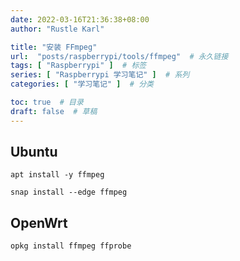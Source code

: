 ```yaml
---
date: 2022-03-16T21:36:38+08:00
author: "Rustle Karl"

title: "安装 FFmpeg"
url:  "posts/raspberrypi/tools/ffmpeg"  # 永久链接
tags: [ "Raspberrypi" ]  # 标签
series: [ "Raspberrypi 学习笔记" ]  # 系列
categories: [ "学习笔记" ]  # 分类

toc: true  # 目录
draft: false  # 草稿
---
```


## Ubuntu

```
apt install -y ffmpeg
```

```
snap install --edge ffmpeg
```

## OpenWrt

```
opkg install ffmpeg ffprobe
```
